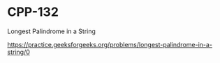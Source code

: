# CPP-132
Longest Palindrome in a String










https://practice.geeksforgeeks.org/problems/longest-palindrome-in-a-string/0
